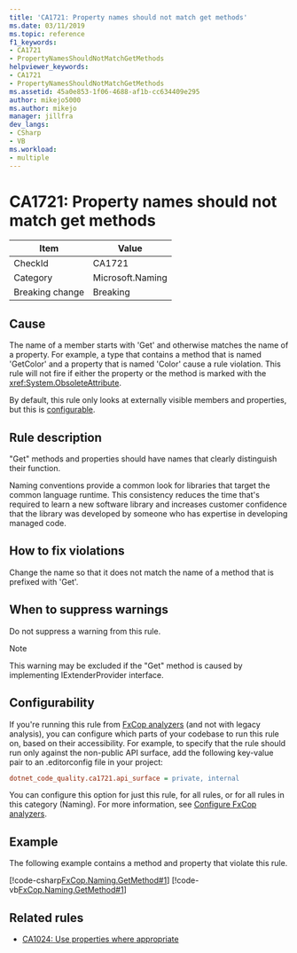 ```yaml
---
title: 'CA1721: Property names should not match get methods'
ms.date: 03/11/2019
ms.topic: reference
f1_keywords:
- CA1721
- PropertyNamesShouldNotMatchGetMethods
helpviewer_keywords:
- CA1721
- PropertyNamesShouldNotMatchGetMethods
ms.assetid: 45a0e853-1f06-4688-af1b-cc634409e295
author: mikejo5000
ms.author: mikejo
manager: jillfra
dev_langs:
- CSharp
- VB
ms.workload:
- multiple
---
```

# CA1721: Property names should not match get methods

|Item|Value|
|-|-|
|CheckId|CA1721|
|Category|Microsoft.Naming|
|Breaking change|Breaking|

## Cause

The name of a member starts with 'Get' and otherwise matches the name of a property. For example, a type that contains a method that is named 'GetColor' and a property that is named 'Color' cause a rule violation.
This rule will not fire if either the property or the method is marked with the <xref:System.ObsoleteAttribute>.

By default, this rule only looks at externally visible members and properties, but this is [configurable](#configurability).

## Rule description

"Get" methods and properties should have names that clearly distinguish their function.

Naming conventions provide a common look for libraries that target the common language runtime. This consistency reduces the time that's required to learn a new software library and increases customer confidence that the library was developed by someone who has expertise in developing managed code.

## How to fix violations

Change the name so that it does not match the name of a method that is prefixed with 'Get'.

## When to suppress warnings

Do not suppress a warning from this rule.

> [!NOTE]
> This warning may be excluded if the "Get" method is caused by implementing IExtenderProvider interface.

## Configurability

If you're running this rule from [FxCop analyzers](install-fxcop-analyzers.md) (and not with legacy analysis), you can configure which parts of your codebase to run this rule on, based on their accessibility. For example, to specify that the rule should run only against the non-public API surface, add the following key-value pair to an .editorconfig file in your project:

```ini
dotnet_code_quality.ca1721.api_surface = private, internal
```

You can configure this option for just this rule, for all rules, or for all rules in this category (Naming). For more information, see [Configure FxCop analyzers](configure-fxcop-analyzers.md).

## Example

The following example contains a method and property that violate this rule.

[!code-csharp[FxCop.Naming.GetMethod#1](../code-quality/codesnippet/CSharp/ca1721-property-names-should-not-match-get-methods_1.cs)]
[!code-vb[FxCop.Naming.GetMethod#1](../code-quality/codesnippet/VisualBasic/ca1721-property-names-should-not-match-get-methods_1.vb)]

## Related rules

- [CA1024: Use properties where appropriate](../code-quality/ca1024.md)
